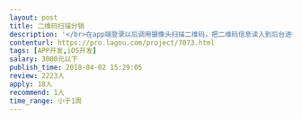 ```yaml
---                
layout: post       
title: 二维码扫描分销           
description: '</br>在app端登录以后调用摄像头扫描二维码，把二维码信息读入到后台进行处理，返回信息到app前端，后台已经开发好了，安卓的app也已经上线，可以直接参考开发，应该比较简单</br>'     
contenturl: https://pro.lagou.com/project/7073.html      
tags: [APP开发,iOS开发]            
salary: 3000元以下          
publish_time: 2018-04-02 15:29:05         
review: 2223人                   
apply: 18人                   
recommend: 1人                   
time_range: 小于1周              
---                 
```

